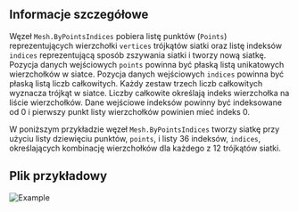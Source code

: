 ## Informacje szczegółowe
Węzeł `Mesh.ByPointsIndices` pobiera listę punktów (`Points`) reprezentujących wierzchołki `vertices` trójkątów siatki oraz listę indeksów `indices` reprezentującą sposób zszywania siatki i tworzy nową siatkę. Pozycja danych wejściowych `points` powinna być płaską listą unikatowych wierzchołków w siatce. Pozycja danych wejściowych `indices` powinna być płaską listą liczb całkowitych. Każdy zestaw trzech liczb całkowitych wyznacza trójkąt w siatce. Liczby całkowite określają indeks wierzchołka na liście wierzchołków. Dane wejściowe indeksów powinny być indeksowane od 0 i pierwszy punkt listy wierzchołków powinien mieć indeks 0.

W poniższym przykładzie węzeł `Mesh.ByPointsIndices` tworzy siatkę przy użyciu listy dziewięciu punktów, `points`, i listy 36 indeksów, `indices`, określających kombinację wierzchołków dla każdego z 12 trójkątów siatki.

## Plik przykładowy

![Example](./Autodesk.DesignScript.Geometry.Mesh.ByPointsIndices_img.png)
